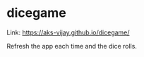 # dicegame

Link: https://aks-vijay.github.io/dicegame/

Refresh the app each time and the dice rolls.
